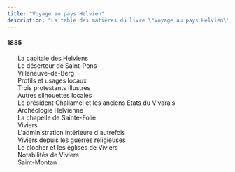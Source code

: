 ```yaml
---
title: "Voyage au pays Helvien"
description: "La table des matières du livre \"Voyage au pays Helvien\" du Docteur Francus (Albin Mazon) publié en 1885 par l'Imprimerie du Patriote de Privas"
---
```


#### 1885

<div id="toc">

1. [La capitale des Helviens](01.html)
1. [Le déserteur de Saint-Pons](02.html)
1. [Villeneuve-de-Berg](03.html)
1. [Profils et usages locaux](04.html)
1. [Trois protestants illustres](05.html)
1. [Autres silhouettes locales](06.html)
1. [Le président Challamel et les anciens Etats du Vivarais](07.html)
1. [Archéologie Helvienne](08.html)
1. [La chapelle de Sainte-Folie](09.html)
1. [Viviers](10.html)
1. [L'administration intérieure d'autrefois](11.html)
1. [Viviers depuis les guerres religieuses](12.html)
1. [Le clocher et les églises de Viviers](13.html)
1. [Notabilités de Viviers](14.html)
1. [Saint-Montan](15.html)

</div>
